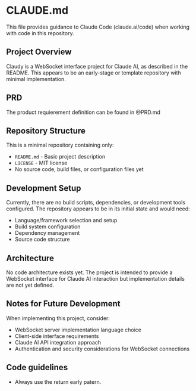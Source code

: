 # CLAUDE.md

This file provides guidance to Claude Code (claude.ai/code) when working with code in this repository.

## Project Overview

Claudy is a WebSocket interface project for Claude AI, as described in the README. This appears to be an early-stage or template repository with minimal implementation.

## PRD
The product requierement definition can be found in @PRD.md

## Repository Structure

This is a minimal repository containing only:
- `README.md` - Basic project description
- `LICENSE` - MIT license
- No source code, build files, or configuration files yet

## Development Setup

Currently, there are no build scripts, dependencies, or development tools configured. The repository appears to be in its initial state and would need:
- Language/framework selection and setup
- Build system configuration
- Dependency management
- Source code structure

## Architecture

No code architecture exists yet. The project is intended to provide a WebSocket interface for Claude AI interaction but implementation details are not yet defined.

## Notes for Future Development

When implementing this project, consider:
- WebSocket server implementation language choice
- Client-side interface requirements
- Claude AI API integration approach
- Authentication and security considerations for WebSocket connections

## Code guidelines

- Always use the return early patern.
